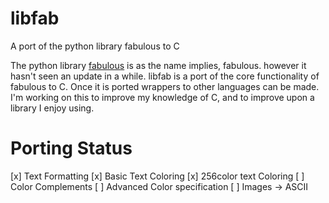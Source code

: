 libfab
======

A port of the python library fabulous to C

The python library [fabulous](https://github.com/jart/fabulous) is as the name implies, fabulous.
however it hasn't seen an update in a while. libfab is a port of the core functionality of fabulous to C.
Once it is ported wrappers to other languages can be made. I'm working on this to improve my knowledge of C,
and to improve upon a library I enjoy using.


Porting Status
==============
[x] Text Formatting
[x] Basic Text Coloring
[x] 256color text Coloring
[ ] Color Complements
[ ] Advanced Color specification
[ ] Images -> ASCII
